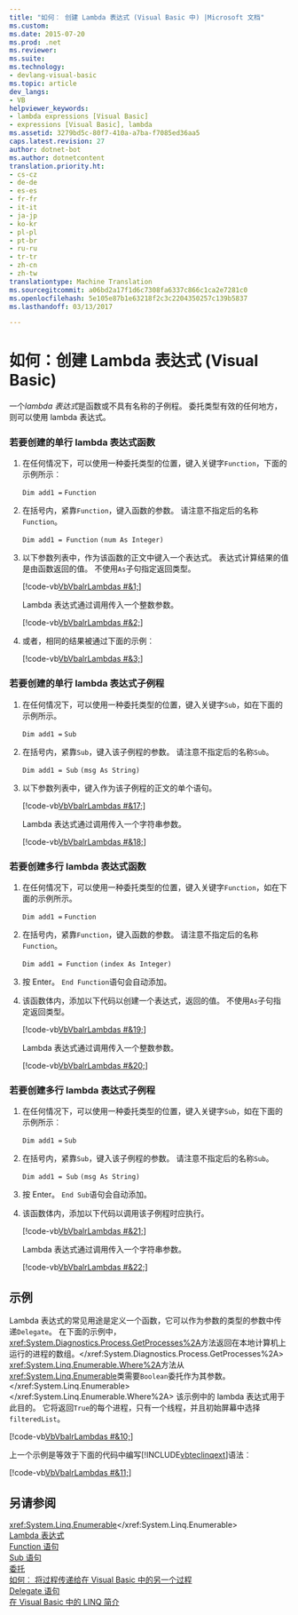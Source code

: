 ```yaml
---
title: "如何︰ 创建 Lambda 表达式 (Visual Basic 中) |Microsoft 文档"
ms.custom: 
ms.date: 2015-07-20
ms.prod: .net
ms.reviewer: 
ms.suite: 
ms.technology:
- devlang-visual-basic
ms.topic: article
dev_langs:
- VB
helpviewer_keywords:
- lambda expressions [Visual Basic]
- expressions [Visual Basic], lambda
ms.assetid: 3279bd5c-80f7-410a-a7ba-f7085ed36aa5
caps.latest.revision: 27
author: dotnet-bot
ms.author: dotnetcontent
translation.priority.ht:
- cs-cz
- de-de
- es-es
- fr-fr
- it-it
- ja-jp
- ko-kr
- pl-pl
- pt-br
- ru-ru
- tr-tr
- zh-cn
- zh-tw
translationtype: Machine Translation
ms.sourcegitcommit: a06bd2a17f1d6c7308fa6337c866c1ca2e7281c0
ms.openlocfilehash: 5e105e87b1e63218f2c3c2204350257c139b5837
ms.lasthandoff: 03/13/2017

---
```

# <a name="how-to-create-a-lambda-expression-visual-basic"></a>如何：创建 Lambda 表达式 (Visual Basic)
一个*lambda 表达式*是函数或不具有名称的子例程。 委托类型有效的任何地方，则可以使用 lambda 表达式。  
  
### <a name="to-create-a-single-line-lambda-expression-function"></a>若要创建的单行 lambda 表达式函数  
  
1.  在任何情况下，可以使用一种委托类型的位置，键入关键字`Function`，下面的示例所示︰  
  
     `Dim add1 =`   `Function`  
  
2.  在括号内，紧靠`Function`，键入函数的参数。 请注意不指定后的名称`Function`。  
  
     `Dim add1 = Function`   `(num As Integer)`  
  
3.  以下参数列表中，作为该函数的正文中键入一个表达式。 表达式计算结果的值是由函数返回的值。 不使用`As`子句指定返回类型。  
  
     [!code-vb[VbVbalrLambdas #&1;](../../../../visual-basic/language-reference/operators/codesnippet/VisualBasic/how-to-create-a-lambda-expression_1.vb)]  
  
     Lambda 表达式通过调用传入一个整数参数。  
  
     [!code-vb[VbVbalrLambdas #&2;](../../../../visual-basic/language-reference/operators/codesnippet/VisualBasic/how-to-create-a-lambda-expression_2.vb)]  
  
4.  或者，相同的结果被通过下面的示例︰  
  
     [!code-vb[VbVbalrLambdas #&3;](../../../../visual-basic/language-reference/operators/codesnippet/VisualBasic/how-to-create-a-lambda-expression_3.vb)]  
  
### <a name="to-create-a-single-line-lambda-expression-subroutine"></a>若要创建的单行 lambda 表达式子例程  
  
1.  在任何情况下，可以使用一种委托类型的位置，键入关键字`Sub`，如在下面的示例所示。  
  
     `Dim add1 =`   `Sub`  
  
2.  在括号内，紧靠`Sub`，键入该子例程的参数。 请注意不指定后的名称`Sub`。  
  
     `Dim add1 = Sub`   `(msg As String)`  
  
3.  以下参数列表中，键入作为该子例程的正文的单个语句。  
  
     [!code-vb[VbVbalrLambdas #&17;](../../../../visual-basic/language-reference/operators/codesnippet/VisualBasic/how-to-create-a-lambda-expression_4.vb)]  
  
     Lambda 表达式通过调用传入一个字符串参数。  
  
     [!code-vb[VbVbalrLambdas #&18;](../../../../visual-basic/language-reference/operators/codesnippet/VisualBasic/how-to-create-a-lambda-expression_5.vb)]  
  
### <a name="to-create-a-multiline-lambda-expression-function"></a>若要创建多行 lambda 表达式函数  
  
1.  在任何情况下，可以使用一种委托类型的位置，键入关键字`Function`，如在下面的示例所示。  
  
     `Dim add1 =`   `Function`  
  
2.  在括号内，紧靠`Function`，键入函数的参数。 请注意不指定后的名称`Function`。  
  
     `Dim add1 = Function`   `(index As Integer)`  
  
3.  按 Enter。 `End Function`语句会自动添加。  
  
4.  该函数体内，添加以下代码以创建一个表达式，返回的值。 不使用`As`子句指定返回类型。  
  
     [!code-vb[VbVbalrLambdas #&19;](../../../../visual-basic/language-reference/operators/codesnippet/VisualBasic/how-to-create-a-lambda-expression_6.vb)]  
  
     Lambda 表达式通过调用传入一个整数参数。  
  
     [!code-vb[VbVbalrLambdas #&20;](../../../../visual-basic/language-reference/operators/codesnippet/VisualBasic/how-to-create-a-lambda-expression_7.vb)]  
  
### <a name="to-create-a-multiline-lambda-expression-subroutine"></a>若要创建多行 lambda 表达式子例程  
  
1.  在任何情况下，可以使用一种委托类型的位置，键入关键字`Sub`，如在下面的示例所示︰  
  
     `Dim add1 =`   `Sub`  
  
2.  在括号内，紧靠`Sub`，键入该子例程的参数。 请注意不指定后的名称`Sub`。  
  
     `Dim add1 = Sub`  `(msg As String)`  
  
3.  按 Enter。 `End Sub`语句会自动添加。  
  
4.  该函数体内，添加以下代码以调用该子例程时应执行。  
  
     [!code-vb[VbVbalrLambdas #&21;](../../../../visual-basic/language-reference/operators/codesnippet/VisualBasic/how-to-create-a-lambda-expression_8.vb)]  
  
     Lambda 表达式通过调用传入一个字符串参数。  
  
     [!code-vb[VbVbalrLambdas #&22;](../../../../visual-basic/language-reference/operators/codesnippet/VisualBasic/how-to-create-a-lambda-expression_9.vb)]  
  
## <a name="example"></a>示例  
 Lambda 表达式的常见用途是定义一个函数，它可以作为参数的类型的参数中传递`Delegate`。 在下面的示例中，<xref:System.Diagnostics.Process.GetProcesses%2A>方法返回在本地计算机上运行的进程的数组。</xref:System.Diagnostics.Process.GetProcesses%2A> <xref:System.Linq.Enumerable.Where%2A>方法从<xref:System.Linq.Enumerable>类需要`Boolean`委托作为其参数。</xref:System.Linq.Enumerable> </xref:System.Linq.Enumerable.Where%2A> 该示例中的 lambda 表达式用于此目的。 它将返回`True`的每个进程，只有一个线程，并且初始屏幕中选择`filteredList`。  
  
 [!code-vb[VbVbalrLambdas #&10;](../../../../visual-basic/language-reference/operators/codesnippet/VisualBasic/how-to-create-a-lambda-expression_10.vb)]  
  
 上一个示例是等效于下面的代码中编写[!INCLUDE[vbteclinqext](../../../../csharp/getting-started/includes/vbteclinqext_md.md)]语法︰  
  
 [!code-vb[VbVbalrLambdas #&11;](../../../../visual-basic/language-reference/operators/codesnippet/VisualBasic/how-to-create-a-lambda-expression_11.vb)]  
  
## <a name="see-also"></a>另请参阅  
 <xref:System.Linq.Enumerable></xref:System.Linq.Enumerable>   
 [Lambda 表达式](./lambda-expressions.md)   
 [Function 语句](../../../../visual-basic/language-reference/statements/function-statement.md)   
 [Sub 语句](../../../../visual-basic/language-reference/statements/sub-statement.md)   
 [委托](../../../../visual-basic/programming-guide/language-features/delegates/index.md)   
 [如何︰ 将过程传递给在 Visual Basic 中的另一个过程](../../../../visual-basic/programming-guide/language-features/delegates/how-to-pass-procedures-to-another-procedure.md)   
 [Delegate 语句](../../../../visual-basic/language-reference/statements/delegate-statement.md)   
 [在 Visual Basic 中的 LINQ 简介](../../../../visual-basic/programming-guide/language-features/linq/introduction-to-linq.md)
